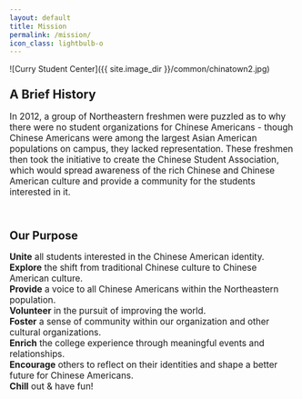 ```yaml
---
layout: default
title: Mission
permalink: /mission/
icon_class: lightbulb-o
---
```


<span class="image featured">
![Curry Student Center]({{ site.image_dir }}/common/chinatown2.jpg)
</span>

### <a style='font-size:130%;'> **A Brief History** </a>

<p style='font-size:110%;'> In 2012, a group of Northeastern freshmen were puzzled as to why there were no student organizations for Chinese Americans - though Chinese Americans were among the largest Asian American populations on campus, they lacked representation. These freshmen then took the initiative to create the Chinese Student Association, which would spread awareness of the rich Chinese and Chinese American culture and provide a community for the students interested in it. </p>

<br>

### <a style='font-size:120%;'> **Our Purpose** </a>
<p style='font-size:110%;'>
  <b>Unite</b> all students interested in the Chinese American identity.
  <br>
  <b>Explore</b> the shift from traditional Chinese culture to Chinese American culture.
  <br>
  <b>Provide</b> a voice to all Chinese Americans within the Northeastern population.
  <br>
  <b>Volunteer</b> in the pursuit of improving the world.
  <br>
  <b>Foster</b> a sense of community within our organization and other cultural organizations.
  <br>
  <b>Enrich</b> the college experience through meaningful events and relationships.
  <br>
  <b>Encourage</b> others to reflect on their identities and shape a better future for Chinese Americans.
  <br>
  <b>Chill</b> out & have fun!
</p>

